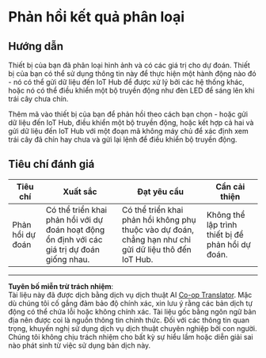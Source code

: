 <!--
CO_OP_TRANSLATOR_METADATA:
{
  "original_hash": "022e21f8629b721424c1de25195fff67",
  "translation_date": "2025-08-27T23:04:47+00:00",
  "source_file": "4-manufacturing/lessons/2-check-fruit-from-device/assignment.md",
  "language_code": "vi"
}
-->
# Phản hồi kết quả phân loại

## Hướng dẫn

Thiết bị của bạn đã phân loại hình ảnh và có các giá trị cho dự đoán. Thiết bị của bạn có thể sử dụng thông tin này để thực hiện một hành động nào đó - nó có thể gửi dữ liệu đến IoT Hub để được xử lý bởi các hệ thống khác, hoặc nó có thể điều khiển một bộ truyền động như đèn LED để sáng lên khi trái cây chưa chín.

Thêm mã vào thiết bị của bạn để phản hồi theo cách bạn chọn - hoặc gửi dữ liệu đến IoT Hub, điều khiển một bộ truyền động, hoặc kết hợp cả hai và gửi dữ liệu đến IoT Hub với một đoạn mã không máy chủ để xác định xem trái cây đã chín hay chưa và gửi lại lệnh để điều khiển bộ truyền động.

## Tiêu chí đánh giá

| Tiêu chí | Xuất sắc | Đạt yêu cầu | Cần cải thiện |
| -------- | --------- | ----------- | ------------- |
| Phản hồi dự đoán | Có thể triển khai phản hồi với dự đoán hoạt động ổn định với các giá trị dự đoán giống nhau. | Có thể triển khai phản hồi không phụ thuộc vào dự đoán, chẳng hạn như chỉ gửi dữ liệu thô đến IoT Hub. | Không thể lập trình thiết bị để phản hồi dự đoán. |

---

**Tuyên bố miễn trừ trách nhiệm**:  
Tài liệu này đã được dịch bằng dịch vụ dịch thuật AI [Co-op Translator](https://github.com/Azure/co-op-translator). Mặc dù chúng tôi cố gắng đảm bảo độ chính xác, xin lưu ý rằng các bản dịch tự động có thể chứa lỗi hoặc không chính xác. Tài liệu gốc bằng ngôn ngữ bản địa nên được coi là nguồn thông tin chính thức. Đối với các thông tin quan trọng, khuyến nghị sử dụng dịch vụ dịch thuật chuyên nghiệp bởi con người. Chúng tôi không chịu trách nhiệm cho bất kỳ sự hiểu lầm hoặc diễn giải sai nào phát sinh từ việc sử dụng bản dịch này.
